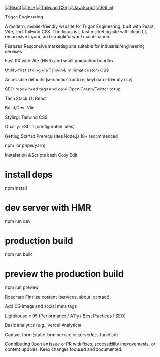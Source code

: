 [![React](https://img.shields.io/badge/React-18-20232a?logo=react)](https://react.dev/)
[![Vite](https://img.shields.io/badge/Vite-5-646CFF?logo=vite&logoColor=fff)](https://vitejs.dev/)
[![Tailwind CSS](https://img.shields.io/badge/Tailwind-3-0ea5e9?logo=tailwindcss)](https://tailwindcss.com/)
[![JavaScript](https://img.shields.io/badge/JavaScript-ES2023-F7DF1E?logo=javascript&logoColor=222)](https://developer.mozilla.org/docs/Web/JavaScript)
[![ESLint](https://img.shields.io/badge/ESLint-config-4B32C3?logo=eslint&logoColor=fff)](https://eslint.org/)

Trigon Engineering





A modern, mobile-friendly website for Trigon Engineering, built with React, Vite, and Tailwind CSS. The focus is a fast marketing site with clean UI, responsive layout, and straightforward maintenance.

Features
Responsive marketing site suitable for industrial/engineering services

Fast DX with Vite (HMR) and small production bundles

Utility-first styling via Tailwind; minimal custom CSS

Accessible defaults (semantic structure, keyboard-friendly nav)

SEO-ready head tags and easy Open Graph/Twitter setup

Tech Stack
UI: React

Build/Dev: Vite

Styling: Tailwind CSS

Quality: ESLint (configurable rules)

Getting Started
Prerequisites
Node.js 18+ recommended

npm (or pnpm/yarn)

Installation & Scripts
bash
Copy
Edit
# install deps
npm install

# dev server with HMR
npm run dev

# production build
npm run build

# preview the production build
npm run preview

Roadmap
 Finalize content (services, about, contact)

 Add OG image and social meta tags

 Lighthouse ≥ 95 (Performance / A11y / Best Practices / SEO)

 Basic analytics (e.g., Vercel Analytics)

 Contact form (static form service or serverless function)

Contributing
Open an issue or PR with fixes, accessibility improvements, or content updates. Keep changes focused and documented.